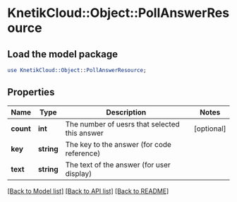 # KnetikCloud::Object::PollAnswerResource

## Load the model package
```perl
use KnetikCloud::Object::PollAnswerResource;
```

## Properties
Name | Type | Description | Notes
------------ | ------------- | ------------- | -------------
**count** | **int** | The number of uesrs that selected this answer | [optional] 
**key** | **string** | The key to the answer (for code reference) | 
**text** | **string** | The text of the answer (for user display) | 

[[Back to Model list]](../README.md#documentation-for-models) [[Back to API list]](../README.md#documentation-for-api-endpoints) [[Back to README]](../README.md)


